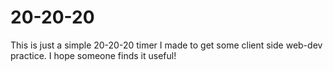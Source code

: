 # 20-20-20
This is just a simple 20-20-20 timer I made to get some client side web-dev practice. I hope someone finds it useful!
